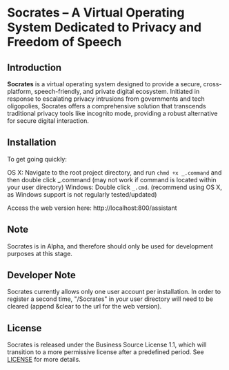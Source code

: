 # Socrates – A Virtual Operating System Dedicated to Privacy and Freedom of Speech

## Introduction  
**Socrates** is a virtual operating system designed to provide a secure, cross-platform, speech-friendly, and private digital ecosystem. Initiated in response to escalating privacy intrusions from governments and tech oligopolies, Socrates offers a comprehensive solution that transcends traditional privacy tools like incognito mode, providing a robust alternative for secure digital interaction.

## Installation  

To get going quickly:

OS X: Navigate to the root project directory, and run ```chmd +x _.command``` and then double click _.command (may not work if command is located within your user directory)
Windows: Double click ```_.cmd```. (recommend using OS X, as Windows support is not regularly tested/updated)

Access the web version here: http://localhost:800/assistant

## Note

Socrates is in Alpha, and therefore should only be used for development purposes at this stage.

## Developer Note

Socrates currently allows only one user account per installation. In order to register a second time, "/Socrates" in your user directory will need to be cleared (append &clear to the url for the web version).

## License  
Socrates is released under the Business Source License 1.1, which will transition to a more permissive license after a predefined period. See [LICENSE](LICENSE) for more details.
